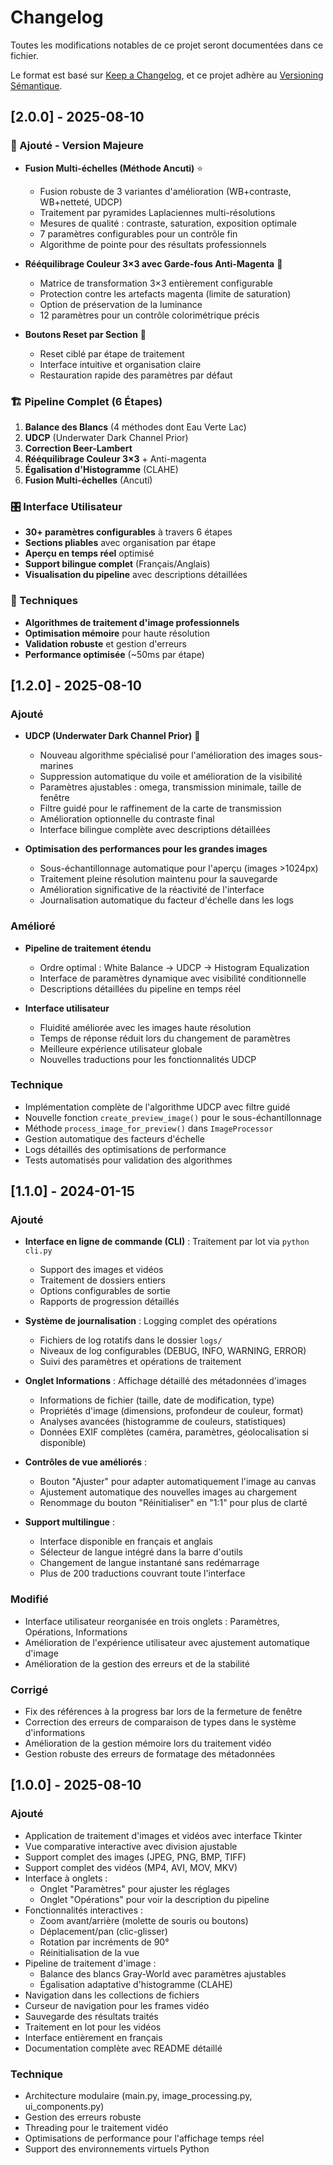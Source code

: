 # Changelog

Toutes les modifications notables de ce projet seront documentées dans ce fichier.

Le format est basé sur [Keep a Changelog](https://keepachangelog.com/fr/1.0.0/),
et ce projet adhère au [Versioning Sémantique](https://semver.org/lang/fr/).

## [2.0.0] - 2025-08-10

### 🌊 Ajouté - Version Majeure
- **Fusion Multi-échelles (Méthode Ancuti)** ⭐
  - Fusion robuste de 3 variantes d'amélioration (WB+contraste, WB+netteté, UDCP)
  - Traitement par pyramides Laplaciennes multi-résolutions
  - Mesures de qualité : contraste, saturation, exposition optimale
  - 7 paramètres configurables pour un contrôle fin
  - Algorithme de pointe pour des résultats professionnels

- **Rééquilibrage Couleur 3×3 avec Garde-fous Anti-Magenta** 🎨
  - Matrice de transformation 3×3 entièrement configurable
  - Protection contre les artefacts magenta (limite de saturation)
  - Option de préservation de la luminance
  - 12 paramètres pour un contrôle colorimétrique précis

- **Boutons Reset par Section** 🔄
  - Reset ciblé par étape de traitement
  - Interface intuitive et organisation claire
  - Restauration rapide des paramètres par défaut

### 🏗️ Pipeline Complet (6 Étapes)
1. **Balance des Blancs** (4 méthodes dont Eau Verte Lac)
2. **UDCP** (Underwater Dark Channel Prior)
3. **Correction Beer-Lambert** 
4. **Rééquilibrage Couleur 3×3** + Anti-magenta
5. **Égalisation d'Histogramme** (CLAHE)
6. **Fusion Multi-échelles** (Ancuti)

### 🎛️ Interface Utilisateur
- **30+ paramètres configurables** à travers 6 étapes
- **Sections pliables** avec organisation par étape
- **Aperçu en temps réel** optimisé
- **Support bilingue complet** (Français/Anglais)
- **Visualisation du pipeline** avec descriptions détaillées

### 🔬 Techniques
- **Algorithmes de traitement d'image professionnels**
- **Optimisation mémoire** pour haute résolution
- **Validation robuste** et gestion d'erreurs
- **Performance optimisée** (~50ms par étape)

## [1.2.0] - 2025-08-10

### Ajouté
- **UDCP (Underwater Dark Channel Prior)** 🌊
  - Nouveau algorithme spécialisé pour l'amélioration des images sous-marines
  - Suppression automatique du voile et amélioration de la visibilité
  - Paramètres ajustables : omega, transmission minimale, taille de fenêtre
  - Filtre guidé pour le raffinement de la carte de transmission
  - Amélioration optionnelle du contraste final
  - Interface bilingue complète avec descriptions détaillées

- **Optimisation des performances pour les grandes images**
  - Sous-échantillonnage automatique pour l'aperçu (images >1024px)
  - Traitement pleine résolution maintenu pour la sauvegarde
  - Amélioration significative de la réactivité de l'interface
  - Journalisation automatique du facteur d'échelle dans les logs

### Amélioré
- **Pipeline de traitement étendu**
  - Ordre optimal : White Balance → UDCP → Histogram Equalization
  - Interface de paramètres dynamique avec visibilité conditionnelle
  - Descriptions détaillées du pipeline en temps réel
  
- **Interface utilisateur**
  - Fluidité améliorée avec les images haute résolution
  - Temps de réponse réduit lors du changement de paramètres
  - Meilleure expérience utilisateur globale
  - Nouvelles traductions pour les fonctionnalités UDCP

### Technique
- Implémentation complète de l'algorithme UDCP avec filtre guidé
- Nouvelle fonction `create_preview_image()` pour le sous-échantillonnage
- Méthode `process_image_for_preview()` dans `ImageProcessor`
- Gestion automatique des facteurs d'échelle
- Logs détaillés des optimisations de performance
- Tests automatisés pour validation des algorithmes

## [1.1.0] - 2024-01-15

### Ajouté
- **Interface en ligne de commande (CLI)** : Traitement par lot via `python cli.py`
  - Support des images et vidéos
  - Traitement de dossiers entiers
  - Options configurables de sortie
  - Rapports de progression détaillés
  
- **Système de journalisation** : Logging complet des opérations
  - Fichiers de log rotatifs dans le dossier `logs/`
  - Niveaux de log configurables (DEBUG, INFO, WARNING, ERROR)
  - Suivi des paramètres et opérations de traitement
  
- **Onglet Informations** : Affichage détaillé des métadonnées d'images
  - Informations de fichier (taille, date de modification, type)
  - Propriétés d'image (dimensions, profondeur de couleur, format)
  - Analyses avancées (histogramme de couleurs, statistiques)
  - Données EXIF complètes (caméra, paramètres, géolocalisation si disponible)

- **Contrôles de vue améliorés** :
  - Bouton "Ajuster" pour adapter automatiquement l'image au canvas
  - Ajustement automatique des nouvelles images au chargement
  - Renommage du bouton "Réinitialiser" en "1:1" pour plus de clarté

- **Support multilingue** :
  - Interface disponible en français et anglais
  - Sélecteur de langue intégré dans la barre d'outils
  - Changement de langue instantané sans redémarrage
  - Plus de 200 traductions couvrant toute l'interface

### Modifié
- Interface utilisateur reorganisée en trois onglets : Paramètres, Opérations, Informations
- Amélioration de l'expérience utilisateur avec ajustement automatique d'image
- Amélioration de la gestion des erreurs et de la stabilité

### Corrigé
- Fix des références à la progress bar lors de la fermeture de fenêtre
- Correction des erreurs de comparaison de types dans le système d'informations
- Amélioration de la gestion mémoire lors du traitement vidéo
- Gestion robuste des erreurs de formatage des métadonnées

## [1.0.0] - 2025-08-10

### Ajouté
- Application de traitement d'images et vidéos avec interface Tkinter
- Vue comparative interactive avec division ajustable
- Support complet des images (JPEG, PNG, BMP, TIFF)
- Support complet des vidéos (MP4, AVI, MOV, MKV)
- Interface à onglets :
  - Onglet "Paramètres" pour ajuster les réglages
  - Onglet "Opérations" pour voir la description du pipeline
- Fonctionnalités interactives :
  - Zoom avant/arrière (molette de souris ou boutons)
  - Déplacement/pan (clic-glisser)
  - Rotation par incréments de 90°
  - Réinitialisation de la vue
- Pipeline de traitement d'image :
  - Balance des blancs Gray-World avec paramètres ajustables
  - Égalisation adaptative d'histogramme (CLAHE)
- Navigation dans les collections de fichiers
- Curseur de navigation pour les frames vidéo
- Sauvegarde des résultats traités
- Traitement en lot pour les vidéos
- Interface entièrement en français
- Documentation complète avec README détaillé

### Technique
- Architecture modulaire (main.py, image_processing.py, ui_components.py)
- Gestion des erreurs robuste
- Threading pour le traitement vidéo
- Optimisations de performance pour l'affichage temps réel
- Support des environnements virtuels Python
